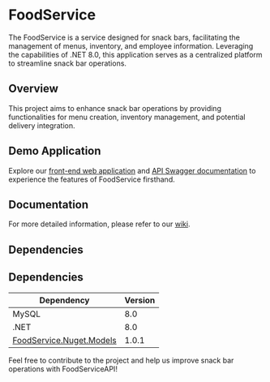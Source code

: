 # FoodService

The FoodService is a service designed for snack bars, facilitating the management of menus, inventory, and employee information. Leveraging the capabilities of .NET 8.0, this application serves as a centralized platform to streamline snack bar operations.

## Overview

This project aims to enhance snack bar operations by providing functionalities for menu creation, inventory management, and potential delivery integration. 

## Demo Application

Explore our [front-end web application](https://foodservice-api.azurewebsites.net/) and [API Swagger documentation](https://foodserviceapi20240506113327.azurewebsites.net/swagger/index.html) to experience the features of FoodService firsthand.

## Documentation

For more detailed information, please refer to our [wiki](https://foodservice.gitbook.io/foodservice/).

## Dependencies

## Dependencies

| Dependency                                                                                                                    | Version |
|-------------------------------------------------------------------------------------------------------------------------------|---------|
| MySQL                                                                                                                         | 8.0     |
| .NET                                                                                                                          | 8.0     |
| [FoodService.Nuget.Models](https://github.com/Org-FoodService/FoodService.Nuget.Models/pkgs/nuget/FoodService.Nuget.Models)   | 1.0.1   |


Feel free to contribute to the project and help us improve snack bar operations with FoodServiceAPI!
